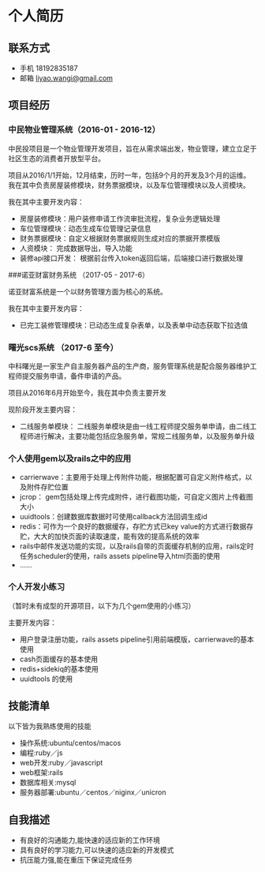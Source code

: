 # 个人简历

## 联系方式
 * 手机 18192835187
 * 邮箱 liyao.wangi@gmail.com
   
## 项目经历

### 中民物业管理系统（2016-01 - 2016-12）
 
中民投项目是一个物业管理开发项目，旨在从需求端出发，物业管理，建立立足于社区生态的消费者开放型平台。
 
项目从2016/1/1开始，12月结束，历时一年，包括9个月的开发及3个月的运维。我在其中负责房屋装修模块，财务票据模块，以及车位管理模块以及人资模块。
 
我在其中主要开发内容：
 
 * 房屋装修模块：用户装修申请工作流审批流程，复杂业务逻辑处理
 * 车位管理模块：动态生成车位管理记录信息
 * 财务票据模块：自定义根据财务票据规则生成对应的票据开票模版
 * 人资模块： 完成数据导出，导入功能
 * 装修api接口开发： 根据前台传入token返回后端，后端接口进行数据处理

###诺亚财富财务系统 （2017-05 - 2017-6）

诺亚财富系统是一个以财务管理方面为核心的系统。

我在其中主要开发内容：

* 已完工装修管理模块：已动态生成复杂表单，以及表单中动态获取下拉选值

### 曙光scs系统 （2017-6 至今）

中科曙光是一家生产自主服务器产品的生产商，服务管理系统是配合服务器维护工程师提交服务申请，备件申请的产品。

项目从2016年6月开始至今，我在其中负责主要开发

现阶段开发主要内容：
 
 * 二线服务单模块： 二线服务单模块是由一线工程师提交服务单申请，由二线工程师进行解决，主要功能包括应急服务单，常规二线服务单，以及服务单升级
 
### 个人使用gem以及rails之中的应用

* carrierwave：主要用于处理上传附件功能，根据配置可自定义附件格式，以及附件存贮位置
* jcrop： gem包括处理上传完成附件，进行截图功能，可自定义图片上传截图大小
* uuidtools：创建数据库数据时可使用callback方法回调生成id
* redis：可作为一个良好的数据缓存，存贮方式已key value的方式进行数据存贮，大大的加快页面的读取速度，能有效的提高系统的效率
* rails中邮件发送功能的实现，以及rails自带的页面缓存机制的应用，rails定时任务scheduler的使用，rails assets pipeline导入html页面的使用
* ......

### 个人开发小练习

（暂时未有成型的开源项目，以下为几个gem使用的小练习）

主要开发内容：

* 用户登录注册功能，rails assets pipeline引用前端模版，carrierwave的基本使用
* cash页面缓存的基本使用
* redis+sidekiq的基本使用
* uuidtools 的使用

## 技能清单
以下皆为我熟练使用的技能

* 操作系统:ubuntu/centos/macos
* 编程:ruby／js
* web开发:ruby／javascript
* web框架:rails
* 数据库相关:mysql
* 服务器部署:ubuntu／centos／niginx／unicron

## 自我描述
 * 有良好的沟通能力,能快速的适应新的工作环境
 * 具有良好的学习能力,可以快速的适应新的开发模式
 * 抗压能力强,能在重压下保证完成任务
 
   
